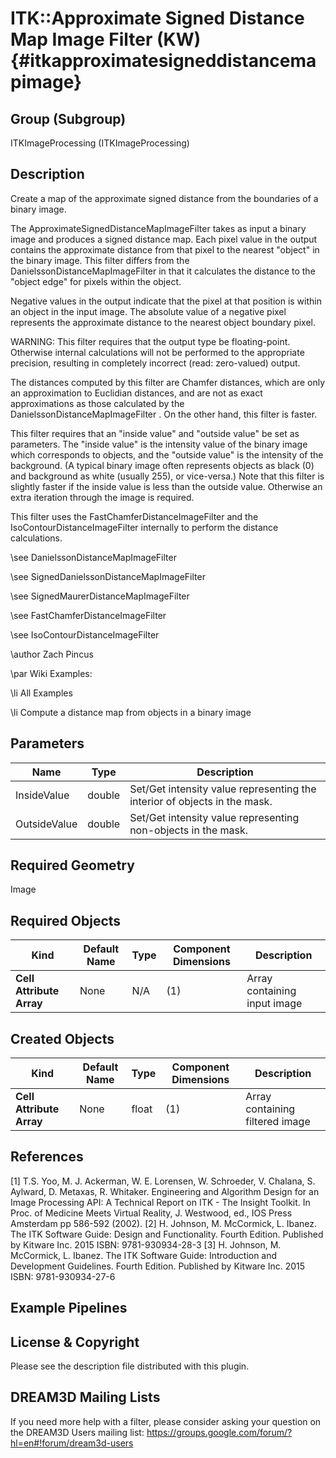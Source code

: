 ITK::Approximate Signed Distance Map Image Filter (KW) {#itkapproximatesigneddistancemapimage}
====================================

## Group (Subgroup) ##

ITKImageProcessing (ITKImageProcessing)

## Description ##

Create a map of the approximate signed distance from the boundaries of a binary image.

The ApproximateSignedDistanceMapImageFilter takes as input a binary image and produces a signed distance map. Each pixel value in the output contains the approximate distance from that pixel to the nearest "object" in the binary image. This filter differs from the DanielssonDistanceMapImageFilter in that it calculates the distance to the "object edge" for pixels within the object.

Negative values in the output indicate that the pixel at that position is within an object in the input image. The absolute value of a negative pixel represents the approximate distance to the nearest object boundary pixel.

WARNING: This filter requires that the output type be floating-point. Otherwise internal calculations will not be performed to the appropriate precision, resulting in completely incorrect (read: zero-valued) output.

The distances computed by this filter are Chamfer distances, which are only an approximation to Euclidian distances, and are not as exact approximations as those calculated by the DanielssonDistanceMapImageFilter . On the other hand, this filter is faster.

This filter requires that an "inside value" and "outside value" be set as parameters. The "inside value" is the intensity value of the binary image which corresponds to objects, and the "outside value" is the intensity of the background. (A typical binary image often represents objects as black (0) and background as white (usually 255), or vice-versa.) Note that this filter is slightly faster if the inside value is less than the outside value. Otherwise an extra iteration through the image is required.

This filter uses the FastChamferDistanceImageFilter and the IsoContourDistanceImageFilter internally to perform the distance calculations.

\see DanielssonDistanceMapImageFilter

\see SignedDanielssonDistanceMapImageFilter

\see SignedMaurerDistanceMapImageFilter

\see FastChamferDistanceImageFilter

\see IsoContourDistanceImageFilter

\author Zach Pincus

\par Wiki Examples:

\li All Examples

\li Compute a distance map from objects in a binary image

## Parameters ##

| Name | Type | Description |
|------|------|-------------|
| InsideValue | double| Set/Get intensity value representing the interior of objects in the mask. |
| OutsideValue | double| Set/Get intensity value representing non-objects in the mask. |


## Required Geometry ##

Image

## Required Objects ##

| Kind | Default Name | Type | Component Dimensions | Description |
|------|--------------|------|----------------------|-------------|
| **Cell Attribute Array** | None | N/A | (1)  | Array containing input image

## Created Objects ##

| Kind | Default Name | Type | Component Dimensions | Description |
|------|--------------|------|----------------------|-------------|
| **Cell Attribute Array** | None | float | (1)  | Array containing filtered image

## References ##

[1] T.S. Yoo, M. J. Ackerman, W. E. Lorensen, W. Schroeder, V. Chalana, S. Aylward, D. Metaxas, R. Whitaker. Engineering and Algorithm Design for an Image Processing API: A Technical Report on ITK - The Insight Toolkit. In Proc. of Medicine Meets Virtual Reality, J. Westwood, ed., IOS Press Amsterdam pp 586-592 (2002). 
[2] H. Johnson, M. McCormick, L. Ibanez. The ITK Software Guide: Design and Functionality. Fourth Edition. Published by Kitware Inc. 2015 ISBN: 9781-930934-28-3
[3] H. Johnson, M. McCormick, L. Ibanez. The ITK Software Guide: Introduction and Development Guidelines. Fourth Edition. Published by Kitware Inc. 2015 ISBN: 9781-930934-27-6

## Example Pipelines ##



## License & Copyright ##

Please see the description file distributed with this plugin.

## DREAM3D Mailing Lists ##

If you need more help with a filter, please consider asking your question on the DREAM3D Users mailing list:
https://groups.google.com/forum/?hl=en#!forum/dream3d-users

